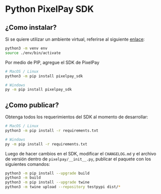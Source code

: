# Python PixelPay SDK

## ¿Como instalar?
Si se quiere utilizar un ambiente virtual, referirse al siguiente [enlace](https://packaging.python.org/en/latest/guides/installing-using-pip-and-virtual-environments/#creating-a-virtual-environment):
```bash
python3 -m venv env
source ./env/bin/activate
```

Por medio de PIP, agregue el SDK de PixelPay
``` bash
# MacOS / Linux
python3 -m pip install pixelpay_sdk

# Windows
py -m pip install pixelpay_sdk
```

## ¿Como publicar?
Obtenga todos los requerimientos del SDK al momento de desarrollar:
``` bash
# MacOS / Linux
python3 -m pip install -r requirements.txt

# Windows
py -m pip install -r requirements.txt
```

Luego de hacer cambios en el SDK, modificar el `CHANGELOG.md` y el archivo de versión dentro de `pixelpay/__init__.py`, publicar el paquete con los siguientes comandos:
```bash
python3 -m pip install --upgrade build
python3 -m build
python3 -m pip install --upgrade twine
python3 -m twine upload --repository testpypi dist/*
```
